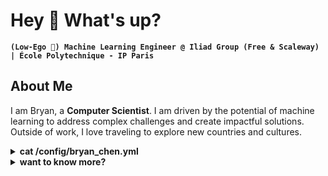#  Hey 👋 What's up?

**`(Low-Ego 🤗​) Machine Learning Engineer @ Iliad Group (Free & Scaleway) | École Polytechnique - IP Paris`**

<!--
**_Engineering the intelligence in Artificial Intelligence & Automating stuffs with it :)_**
-->

## **About Me**

I am Bryan, a **Computer Scientist**. I am driven by the potential of machine learning to address complex challenges and create impactful solutions. Outside of work, I love traveling to explore new countries and cultures.


<details>
  <summary><strong>cat /config/bryan_chen.yml</strong></summary>

```yaml
metadata:
  name: Bryan Chen
  title: Machine Learning Engineer
  location: Paris, France 🇫🇷
  tagline: Engineering the intelligence in AI & Automating with it.

core_competencies:
  -
    area: Artificial Intelligence
    skills: [Deep Learning, Generative AI, Computer Vision, NLP, LLM, Responsible AI, Agentic AI]
  -
    area: MLOps & Data Engineering
    skills: [CI/CD, Docker, DVC, MLflow, ETL Pipelines, GitHub Actions]
  -
    area: Software Engineering
    skills: [Python, Git, FastAPI, SQL, JAX, C++, C, Java]

career_highlights:
  - role: Machine Learning Engineer
    company: Iliad Group (Free & Scaleway)
    focus: Building production-level GenAI solutions and data pipelines.
  - role: Machine Learning Research Engineer
    institutions: [École Polytechnique, ENS Ulm, NUS, CNRS]
    focus: Advancing research in VLMs, model compression, and optimization.
  - role: Hackathon Winner
    achievements:
      - "1st/178 @ Inria Challenge (Mean Arterial Pressure Prediction)"
      - "2nd/338 @ MIT Hackathon (AI AgentOps Replay)"

personal_interests:
  - Traveling & Exploring Cultures
  - Languages
  - Gyoza Making
  - K-Pop Dancing
  - Open Source Contribution

philosophy:
  - "Strive for Excellence in everything."
  - "Low ego, high impact."
  - "Find joy in the process and the code."
  - "Commit to continuous learning and open collaboration."

```
</details>

<details>
  <summary><strong>want to know more?</strong></summary>

## Work & Research Experiences

| **Role & Company** | **Description & Key Contributions** |
| :--- | :--- |
| **ML Engineer** @ <br> <img src="https://upload.wikimedia.org/wikipedia/commons/thumb/8/83/Logo_Iliad.png/150px-Logo_Iliad.png" alt="Iliad Group" width=40> <br> (Apr. 2025 - Oct. 2025) | As part of the **Iliad Group (Free / Scaleway)** team in Paris, I develop Generative AI (GenAI) solutions, build ETL data pipelines, and create insightful dashboards. |
| **ML Research Engineer** @ <br> <img src="https://cmap.ip-paris.fr/sites/cmap/files/logo-cmap.png" width=40> <br> (Dec. 2024 - Apr. 2025) | At **CMAP - École Polytechnique**, I contributed to research on **Improving Vision-Language Models (VLMs)** by enhancing sparse attention selection mechanisms to boost few-shot classification performance. ([See Report](https://drive.google.com/file/d/1p1tqRu_jQjSGwlNOByCure_qGVbJCOWP/view?usp=drive_link)) |
| **ML Research Engineer** @ <br> <img src="https://www.sorbonne.fr/wp-content/uploads/ENS_Logo_TL.jpg" alt="ENS Ulm" width="30"> <br> (Nov. 2024 - Feb. 2025) | At **École Normale Supérieure (ENS) - Ulm**, I extended the **CoVR** research papers by designing a novel loss function and MLP architecture to improve alignment between visual and textual embeddings for composed video retrieval. ([See Paper](https://arxiv.org/abs/2308.14746)) |
| **ML Research Engineer** @ <br> <img src="https://encrypted-tbn0.gstatic.com/images?q=tbn:ANd9GcTmSIWc43IUsKs_t-STEj7x3uk6qvZRcwNidA&s" alt="NUS SoC!" width=50> <br> (Mar. 2024 - Sep. 2024) | At the **National University of Singapore (NUS)**, I created an efficient checkpointing fine-tuning scheme for DNNs using Delta-LoRA, achieving compression ratios up to 25x on models like ViTs and ResNets. ([See Code](https://github.com/BryanBradfo/pfe_lc_lora)) |
| **ML Research Engineer** @ <br> <img src="https://github.com/user-attachments/assets/142cbd2e-ef83-42fc-bae0-9bfb1a2b5fb5" alt="CNRS" width="30"> <br> (Jun. 2023 - Aug. 2023) | At **CNRS** in Toulouse, I developed an interactive optimization algorithm for a Constraint Satisfaction Problem (CSP), applying Neural Networks and Decision Trees to improve decision-making. ([See Code](https://github.com/BryanBradfo/laas-mission)) |

## Projects, Research & Presentations

| **Containerized Youtube Sentiment Analysis** | **Retrieval-Augmented Generation (RAG) System** | **HYGENE: Diffusion-based Hypergraph Generation** |
| :--- | :--- | :--- |
| [![GitHub](https://img.shields.io/badge/GitHub-Repo-blue?logo=github)](https://github.com/BryanBradfo/youtube-sentiment-mlops) <br> <img src="https://upload.wikimedia.org/wikipedia/commons/e/ef/Youtube_logo.png" width="30"> | [![GitHub](https://img.shields.io/badge/GitHub-Repo-blue?logo=github)](https://github.com/BryanBradfo/humanAI) <br> <img src="https://yt3.googleusercontent.com/ytc/AIdro_kBxoahJRCGB_tikN3cFHbejvDunuwzRrGr1jpCvgyaog=s900-c-k-c0x00ffffff-no-rj" width="30"> | [![Paper](https://img.shields.io/badge/Read-Paper-red)](https://drive.google.com/file/d/1F9ZdbZF6Ch8lsFvNgq18PvQgf9NeT4t5/view?usp=drive_link) <br> <img src="https://www.telecom-paris.fr/wp-content-EvDsK19/uploads/2024/01/logo_telecom_ipparis_rvb_fond_h-770x360.png" width="60"> |
| A full MLOps pipeline using **Docker**, **GitHub Actions**, **DVC**, and **MLflow**. | A RAG system leveraging **LangChain**, **FAISS**, and **Ollama** for inference. | Implemented hypergraph generation with diffusion models (**AAAI**), a project at **Télécom Paris**. |
| **Groundwater Level Prediction** | **Neural Graph Generation from Text** | **Classifier-Free Diffusion Guidance (NeurIPS)** |
| [![Report](https://img.shields.io/badge/View-Report-green)](https://drive.google.com/file/d/19Q24x3PWoXmMHCACuufwl4OdI0_hLq8i/view?usp=sharing) <br> <img src="https://mesinfos.fr/content/articles/985/A38985/initial-hi-paris-lancement-ecole-polytechnique-x.jpg" width="35"> <img src="https://upload.wikimedia.org/wikipedia/commons/thumb/9/95/Inr_logo_rouge.svg/1200px-Inr_logo_rouge.svg.png" width="60"> | [![Report](https://img.shields.io/badge/View-Report-green)](https://drive.google.com/file/d/1NKSn4wrwlhIpylANONli0wscYHtX3vPD/view?usp=drive_link) <br> <img src="https://www.ip-paris.fr/voeux2022-ecolepolytechnique/images/logo_p.png" width="60"> | [![Report](https://img.shields.io/badge/View-Report-green)](https://drive.google.com/file/d/1iQ8zn0P-_o5Dik9R4S1NzXw5VcFFNiT7/view?usp=drive_link) <br> <img src="https://www.ip-paris.fr/voeux2022-ecolepolytechnique/images/logo_p.png" width="60"> |
| A project with **Hi!Paris & Inria** to predict groundwater levels, which received an **Honorable Mention**. | Developed a Neural Graph Generator to create complex graph structures from text at **École Polytechnique**. | A paper implementation focused on jointly training conditional/unconditional diffusion models. |
| **ImageNet-sketch Classification** | **EuroSAT Image Classification** | **Predicting Naturalness with Acoustic Indices** |
| [![Report](https://img.shields.io/badge/View-Report-red)](https://drive.google.com/file/d/1xf0wq_X49DehzXYevwRvZ3K1fPNdqCLP/view) <br> <img src="https://upload.wikimedia.org/wikipedia/commons/thumb/7/74/Logo_%C3%89cole_normale_sup%C3%A9rieure_-_PSL_%28ENS-PSL%29.svg/1200px-Logo_%C3%89cole_normale_sup%C3%A9rieure_-_PSL_%28ENS-PSL%29.svg.png" width="60"> | [![Report](https://img.shields.io/badge/View-Report-blue)](https://github.com/BryanBradfo/ml-student/blob/main/Project/Land_Cover_Project_Report.pdf) <br> <img src="https://upload.wikimedia.org/wikipedia/fr/thumb/4/47/Logo_M%C3%A9t%C3%A9o_France_2016.svg/2048px-Logo_M%C3%A9t%C3%A9o_France_2016.svg.png" width="30"> | [![GitHub](https://img.shields.io/badge/GitHub-Repo-blue?logo=github)](https://github.com/jramassa/ListenToTheWild) <br> <img src="https://upload.wikimedia.org/wikipedia/fr/thumb/7/72/Logo_Centre_national_de_la_recherche_scientifique_%282023-%29.svg/2048px-Logo_Centre_national_de_la_recherche_scientifique_%282023-%29.svg.png" width="25"> |
| Classifying sketch images with **EVA-CLIP** finetuned with an extra-MLP layer. | Classify **geospatial images** with **ResNet** from the EuroSAT dataset. | Used **scikit-maad** and **VGGish** to extract acoustic indices and apply ML models to find patterns and **predict naturalness**. |
| **Presentation: Generative Recommender Systems** | **Presentation: Unifying GANs & Diffusion** | |
| [![Slides](https://img.shields.io/badge/View-Slides-yellow)](https://docs.google.com/presentation/d/1HCmOpw3QefCQXczSrtRxtT7uhn-_SSwoF7JTDRtCp0o/edit?usp=sharing) <br> <img src="https://registry.npmmirror.com/@lobehub/icons-static-png/latest/files/dark/deepmind-color.png" width="25"> | [![Slides](https://img.shields.io/badge/View-Slides-yellow)](https://drive.google.com/file/d/1fzKrdEjrlSk3OkSPZPdtNp0mmDVKE55M/view?usp=sharing) <br> <img src="https://upload.wikimedia.org/wikipedia/commons/thumb/d/d2/Criteo_logo21.svg/1200px-Criteo_logo21.svg.png" width="60"> | |
| Presented **TIGER**, a method for generative retrieval of item IDs for recommender systems. | Presented **Score GAN & Discriminator Flow**, a unified framework for GANs and Diffusion models. | |

## Challenges & Hackathons

| **Mean Arterial Pressure Prediction** | **Full-stack Agent-Agnostic Solution** |
| :--- | :--- |
| **Rank: 1st / 178** <br> [![GitHub](https://img.shields.io/badge/GitHub-Repo-blue?logo=github)](https://github.com/BryanBradfo/map_estimation/tree/main) <br> <img src="https://upload.wikimedia.org/wikipedia/commons/thumb/9/95/Inr_logo_rouge.svg/1200px-Inr_logo_rouge.svg.png" width="60"> | **Rank: 2nd / 338** <br> [![GitHub](https://img.shields.io/badge/GitHub-Repo-blue?logo=github)](https://github.com/BryanBradfo/hackathon-yubu-code) <br> <img src="https://upload.wikimedia.org/wikipedia/commons/thumb/0/0c/MIT_logo.svg/2560px-MIT_logo.svg.png" width="40"> |
| Achieved 1st place at the **Inria** challenge with a domain adaptation-aware model for Mean Arterial Pressure (MAP) prediction. | Placed 2nd at the **MIT** Hackathon with a full-stack solution (**LangGraph, FastAPI, Next.js**) to trace and visualize AI agent interactions. |

## Open Source Contributions

| **Hugging Face Transformers** | **Apple/Google (OTT-JAX)** | **Responsible AI Blog (IP Paris)** |
| :--- | :--- | :--- |
| [![PR](https://img.shields.io/badge/PR-37628-green?logo=github)](https://github.com/huggingface/transformers/pull/37628) <br> <img src="https://formation-haguenau.fr/wp-content/uploads/2024/12/hf-logo-1.png" width="30"> | [![PR](https://img.shields.io/badge/PR-634-green?logo=github)](https://github.com/ott-jax/ott/pull/634) <br> <img src="https://upload.wikimedia.org/wikipedia/commons/f/fa/Apple_logo_black.svg" width="25"> <img src="https://upload.wikimedia.org/wikipedia/commons/thumb/c/c1/Google_%22G%22_logo.svg/1200px-Google_%22G%22_logo.svg.png" width="25"> | [![Article](https://img.shields.io/badge/Read-Article-orange)](https://responsible-ai-datascience-ipparis.github.io/posts/impact-knowledge-distillation-model-interpretability/) <br> <img src="https://encrypted-tbn0.gstatic.com/images?q=tbn:ANd9GcSwi9L6pTu1YDKDJNRytJjhQgSbRRzggXnn3A&s" width="30"> |
| Updated model cards for the **Swin Transformer, Swin V2, Pixtral & ShieldGemma 2 models** to improve documentation. | Authored a tutorial on **Annealed Sinkhorn** for the Optimal Transport Tools (OTT-JAX) library. | Wrote a blog post analyzing the impact of knowledge distillation on model interpretability. |

## Additional Education​

| **Institution** | **Status & Focus** |
| :--- | :--- |
| <img src="https://upload.wikimedia.org/wikipedia/commons/c/cc/Harvard_University_coat_of_arms.svg" alt="Harvard University" width="30"> <br> **Harvard University** | **CS50 Student** <br> Completed renowned courses providing a robust foundation in Computer Science and AI (**CS50x, CS50P & CS50AI**). |
| <img src="https://upload.wikimedia.org/wikipedia/commons/thumb/b/b5/Seal_of_Leland_Stanford_Junior_University.svg/1024px-Seal_of_Leland_Stanford_Junior_University.svg.png" alt="Stanford University" width="30"> <br> **Stanford University** | **Visiting Student** <br> Followed world-class courses in Computer Science and Artificial Intelligence from Sep. 2023 to Oct. 2024. |

## **Looking forward to...**

I'm always excited to take on new challenges in AI research and application. If you have an interesting project, a research idea, or just want to discuss the latest in tech, let’s connect! I'm open to collaborations and geeking out about all things AI :)

<h3 align="center">Feel free to explore my repositories! :)</h3>

<h3 align="center">
 <img src="https://github.com/user-attachments/assets/66df15c8-b423-4fec-9a14-c992b6833cfe" alt="Software Engineer" width=200>
</h3>

</details>
